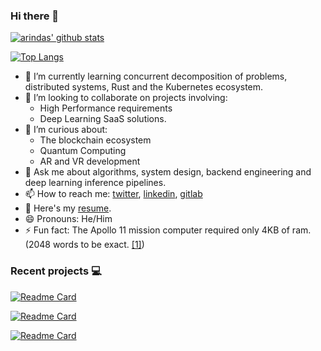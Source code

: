 ### Hi there 👋

[![arindas' github stats](https://github-readme-stats-chi-tan.vercel.app/api?username=arindas&include_all_commits=true&show_icons=true&hide_title=true&hide_border=true&theme=dark)](https://github.com/arindas)

[![Top Langs](https://github-readme-stats-chi-tan.vercel.app/api/top-langs/?username=arindas&langs_count=10&layout=compact&theme=dark&hide_border=true)](https://github.com/arindas)


<!--
**arindas/arindas** is a ✨ _special_ ✨ repository because its `README.md` (this file) appears on your GitHub profile.

Here are some ideas to get you started:
-->
<!--
- 🔭 I’m currently working on a privacy preserving secure medical document store.
-->
- 🌱 I’m currently learning concurrent decomposition of problems, distributed systems, Rust and the Kubernetes ecosystem.
- 👯 I’m looking to collaborate on projects involving:
  - High Performance requirements
  - Deep Learning SaaS solutions.
- 🤔 I’m curious about:
  - The blockchain ecosystem
  - Quantum Computing
  - AR and VR development
- 💬 Ask me about algorithms, system design, backend engineering and deep learning inference pipelines.
- 📫 How to reach me: [twitter](https://twitter.com/arind_das), [linkedin](https://www.linkedin.com/in/arind-das), [gitlab](https://gitlab.com/dasarindam.mails)
- 📜 Here's my [resume](https://github.com/arindas/resume).
- 😄 Pronouns: He/Him
- ⚡ Fun fact: The Apollo 11 mission computer required only 4KB of ram. (2048 words to be exact. [\[1\]](https://en.wikipedia.org/wiki/Apollo_Guidance_Computer))


### Recent projects :computer:
[![Readme Card](https://github-readme-stats-chi-tan.vercel.app/api/pin/?username=arindas&repo=bheap&theme=dark&hide_border=true)](https://github.com/arindas/bheap)

[![Readme Card](https://github-readme-stats-chi-tan.vercel.app/api/pin/?username=arindas&repo=riakv&theme=dark&hide_border=true)](https://github.com/arindas/riakv)

[![Readme Card](https://github-readme-stats-chi-tan.vercel.app/api/pin/?username=arindas&repo=batnotify&theme=dark&hide_border=true)](https://github.com/arindas/batnotify)
